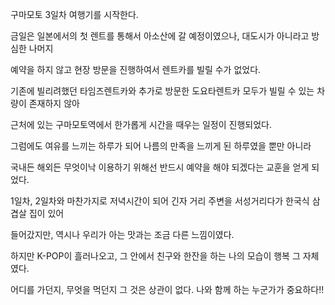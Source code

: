 구마모토 3일차 여행기를 시작한다.

금일은 일본에서의 첫 렌트를 통해서 아소산에 갈 예정이였으나, 대도시가 아니라고 방심한 나머지

예약을 하지 않고 현장 방문을 진행하여서 렌트카를 빌릴 수가 없었다.

기존에 빌리려했던 타임즈렌트카와 추가로 방문한 도요타렌트카 모두가 빌릴 수 있는 차량이 존재하지 않아

근처에 있는 구마모토역에서 한가롭게 시간을 때우는 일정이 진행되었다.

그럼에도 여유를 느끼는 하루가 되어 나름의 만족을 느끼게 된 하루였을 뿐만 아니라

국내든 해외든 무엇이낙 이용하기 위해선 반드시 예약을 해야 되겠다는 교훈을 얻게 되었다.

1일차, 2일차와 마찬가지로 저녁시간이 되어 긴자 거리 주변을 서성거리다가 한국식 삼겹살 집이 있어

들어갔지만, 역시나 우리가 아는 맛과는 조금 다른 느낌이였다.

하지만 K-POP이 흘러나오고, 그 안에서 친구와 한잔을 하는 나의 모습이 행복 그 자체였다.

어디를 가던지, 무엇을 먹던지 그 것은 상관이 없다. 나와 함께 하는 누군가가 중요하다!!
